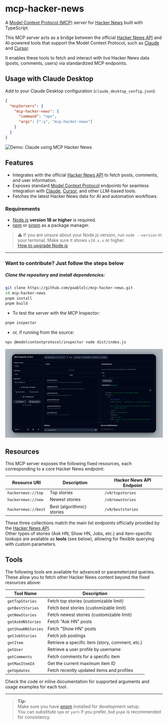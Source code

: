 # mcp-hacker-news

A [Model Context Protocol (MCP)](https://github.com/modelcontextprotocol/spec) server for [Hacker News](https://news.ycombinator.com/) built with TypeScript.

This MCP server acts as a bridge between the official [Hacker News API](https://github.com/HackerNews/API) and AI-powered tools that support the Model Context Protocol, such as [Claude](https://claude.ai/) and [Cursor](https://www.cursor.so/).  

It enables these tools to fetch and interact with live Hacker News data (posts, comments, users) via standardized MCP endpoints.

## Usage with Claude Desktop

Add to your Claude Desktop configuration (`claude_desktop_config.json`):

```json
{
  "mcpServers": {
    "mcp-hacker-news": {
      "command": "npx",
      "args": ["-y", "mcp-hacker-news"]
    }
  }
}
```

![Demo: Claude using MCP Hacker News](https://raw.githubusercontent.com/paabloLC/mcp-hacker-news/main/data/mcp-hacker-news-demo.gif)

## Features

- Integrates with the official [Hacker News API](https://github.com/HackerNews/API) to fetch posts, comments, and user information.
- Exposes standard [Model Context Protocol](https://github.com/modelcontextprotocol/spec) endpoints for seamless integration with [Claude](https://claude.ai/), [Cursor](https://www.cursor.so/), and other LLM-based tools.
- Fetches the latest Hacker News data for AI and automation workflows.

### Requirements

- [Node.js](https://nodejs.org/) **version 18 or higher** is required.
- [npm](https://www.npmjs.com/) or [pnpm](https://pnpm.io/) as a package manager.

> ⚠️ If you are unsure about your Node.js version, run `node --version` in your terminal.
> Make sure it shows `v18.x.x` or higher.  
> [How to upgrade Node.js](https://nodejs.org/en/download/)

---

### Want to contribute? Just follow the steps below

##### Clone the repository and install dependencies:

```bash
git clone https://github.com/paablolc/mcp-hacker-news.git
cd mcp-hacker-news
pnpm install
pnpm build
```

- To test the server with the MCP Inspector:

```bash
pnpm inspector
```
- or, if running from the source:
```bash
npx @modelcontextprotocol/inspector node dist/index.js
```
![mcp-inspector](https://raw.githubusercontent.com/paabloLC/mcp-hacker-news/main/assets/mcp-hacker-news-inspector.png)

## Resources

This MCP server exposes the following fixed resources, each corresponding to a core Hacker News endpoint:

| Resource URI        | Description                | Hacker News API Endpoint |
| ------------------- | -------------------------- | ------------------------ |
| `hackernews://top`  | Top stories                | `/v0/topstories`         |
| `hackernews://new`  | Newest stories             | `/v0/newstories`         |
| `hackernews://best` | Best (algorithmic) stories | `/v0/beststories`        |

These three collections match the main list endpoints officially provided by the [Hacker News API](https://github.com/HackerNews/API).  
Other types of stories (Ask HN, Show HN, Jobs, etc.) and item-specific lookups are available as **tools** (see below), allowing for flexible querying with custom parameters.

## Tools

The following tools are available for advanced or parameterized queries. These allow you to fetch other Hacker News content beyond the fixed resources above:

| Tool Name          | Description                                     |
| ------------------ | ----------------------------------------------- |
| `getTopStories`    | Fetch top stories (customizable limit)          |
| `getBestStories`   | Fetch best stories (customizable limit)         |
| `getNewStories`    | Fetch newest stories (customizable limit)       |
| `getAskHNStories`  | Fetch "Ask HN" posts                            |
| `getShowHNStories` | Fetch "Show HN" posts                           |
| `getJobStories`    | Fetch job postings                              |
| `getItem`          | Retrieve a specific item (story, comment, etc.) |
| `getUser`          | Retrieve a user profile by username             |
| `getComments`      | Fetch comments for a specific item              |
| `getMaxItemId`     | Get the current maximum item ID                 |
| `getUpdates`       | Fetch recently updated items and profiles       |

Check the code or inline documentation for supported arguments and usage examples for each tool.

---

> **Tip:**  
> Make sure you have [pnpm](https://pnpm.io/) installed for development setup.  
> You can substitute `npm` or `yarn` if you prefer, but `pnpm` is recommended for consistency.
